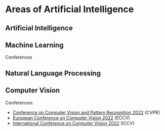 # Areas of Artificial Intelligence

## Artificial Intelligence




## Machine Learning 

Conferences


## Natural Language Processing

## Computer Vision

Conferences:

* [Conference on Computer Vision and Pattern Recognition 2022](https://cvpr2022.thecvf.com) (CVPR)
* [European Conference on Computer Vision 2022](https://eccv2022.ecva.net) (ECCV)
* [International Conference on Computer Vision 2022](https://waset.org/computer-vision-conference-in-september-2022-in-vancouver) (ICCV)

## 